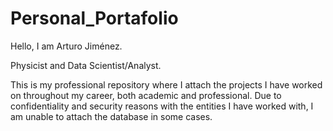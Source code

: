 # Personal_Portafolio

Hello, I am Arturo Jiménez.

Physicist and Data Scientist/Analyst.

This is my professional repository where I attach the projects I have worked on throughout my career, both academic and professional. Due to confidentiality and security reasons with the entities I have worked with, I am unable to attach the database in some cases.


